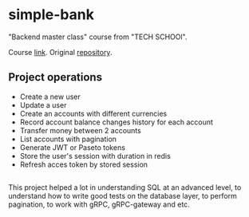 # simple-bank

"Backend master class" course from "TECH SCHOOl".

Course [link](https://youtube.com/playlist?list=PLy_6D98if3ULEtXtNSY_2qN21VCKgoQAE).
Original [repository](https://github.com/techschool/simplebank/).

## Project operations

* Create a new user
* Update a user
* Create an accounts with different currencies
* Record account balance changes history for each account
* Transfer money between 2 accounts
* List accounts with pagination
* Generate JWT or Paseto tokens
* Store the user's session with duration in redis
* Refresh acces token by stored session

## 

This project helped a lot in understanding SQL at an advanced level, to understand how to write good tests on the database layer, to perform pagination, to work with gRPC, gRPC-gateway and etc.
